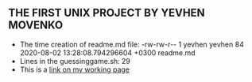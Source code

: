 ## THE FIRST UNIX  PROJECT BY YEVHEN MOVENKO
- The time creation of readme.md file:
-rw-rw-r-- 1 yevhen yevhen 84 2020-08-02 13:28:08.794296604 +0300 readme.md
- Lines in the guessinggame.sh: 
29
-  This is a [link on my working page](https://github.com/YevhenMovenko/unixCoursraStude/settings/pages/themes?source=gh-pages)
